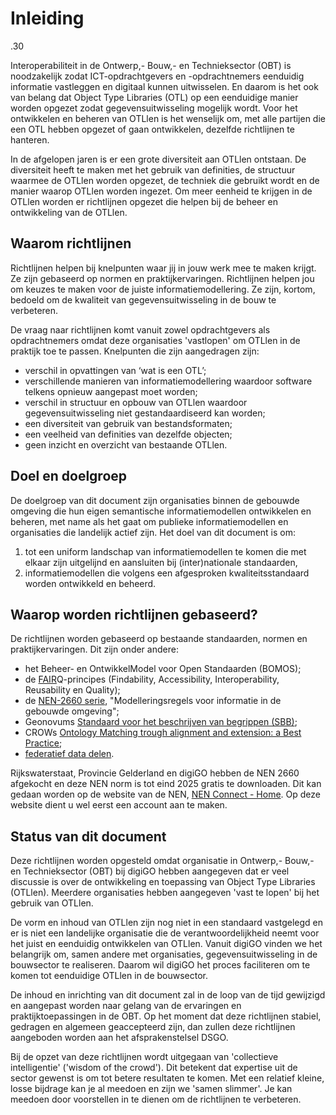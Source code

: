# Inleiding

.30

Interoperabiliteit in de Ontwerp,- Bouw,- en Technieksector (OBT) is noodzakelijk zodat ICT-opdrachtgevers en -opdrachtnemers eenduidig informatie vastleggen en digitaal kunnen uitwisselen. En daarom is het ook van belang dat Object Type Libraries (OTL) op een eenduidige manier worden opgezet zodat gegevensuitwisseling mogelijk wordt. Voor het ontwikkelen en beheren van OTLlen is het wenselijk om, met alle partijen die een OTL hebben opgezet of gaan ontwikkelen, dezelfde richtlijnen te hanteren.

In de afgelopen jaren is er een grote diversiteit aan OTLlen ontstaan. De diversiteit heeft te maken met het gebruik van definities, de structuur waarmee de OTLlen worden opgezet, de techniek die gebruikt wordt en de manier waarop OTLlen worden ingezet. Om meer eenheid te krijgen in de OTLlen worden er richtlijnen opgezet die helpen bij de beheer en ontwikkeling van de OTLlen.

## Waarom richtlijnen
Richtlijnen helpen bij knelpunten waar jij in jouw werk mee te maken krijgt. Ze zijn gebaseerd op normen en praktijkervaringen. Richtlijnen helpen jou om keuzes te maken voor de juiste informatiemodellering. Ze zijn, kortom, bedoeld om de kwaliteit van gegevensuitwisseling in de bouw te verbeteren.

De vraag naar richtlijnen komt vanuit zowel opdrachtgevers als opdrachtnemers omdat deze organisaties 'vastlopen' om OTLlen in de praktijk toe te passen. Knelpunten die zijn aangedragen zijn:
- verschil in opvattingen van ‘wat is een OTL’;
- verschillende manieren van informatiemodellering waardoor software telkens opnieuw aangepast moet worden;
- verschil in structuur en opbouw van OTLlen waardoor gegevensuitwisseling niet gestandaardiseerd kan worden;
- een diversiteit van gebruik van bestandsformaten;
- een veelheid van definities van dezelfde objecten;
- geen inzicht en overzicht van bestaande OTLlen.

## Doel en doelgroep
De doelgroep van dit document zijn organisaties binnen de gebouwde omgeving die hun eigen semantische informatiemodellen ontwikkelen en beheren, met name als het gaat om publieke informatiemodellen en organisaties die landelijk actief zijn. Het doel van dit document is om:
1.	tot een uniform landschap van informatiemodellen te komen die met elkaar zijn uitgelijnd en aansluiten bij (inter)nationale standaarden, 
2.	informatiemodellen die volgens een afgesproken kwaliteitsstandaard worden ontwikkeld en beheerd.

## Waarop worden richtlijnen gebaseerd?
De richtlijnen worden gebaseerd op bestaande standaarden, normen en praktijkervaringen. Dit zijn onder andere:
- het Beheer- en OntwikkelModel voor Open Standaarden (BOMOS);
- de <a href="https://www.go-fair.org/fair-principles/">FAIR</a>Q-principes (Findability, Accessibility, Interoperability, Reusability en Quality);
- de <a href="https://www.nen.nl/modellering-integratie-en-interoperabiliteit-van-informatie-in-de-gebouwde-omgeving-en-procesindustrie">NEN-2660 serie</a>, "Modelleringsregels voor informatie in de gebouwde omgeving";
- Geonovums <a href="https://profielstelselcatalogus.pldn.nl/">Standaard voor het beschrijven van begrippen (SBB)</a>;
- CROWs <a href="https://docs.crow.nl/ontology-alignment/whitepaper/">Ontology Matching trough alignment and extension: a Best Practice</a>;
- <a href="https://www.digigo.nu/digitaal-stelsel/waarom-dsgo">federatief data delen</a>.

Rijkswaterstaat, Provincie Gelderland en digiGO hebben de NEN 2660 afgekocht en deze NEN norm is tot eind 2025 gratis te downloaden. Dit kan gedaan worden op de website van de NEN, <a href="https://urldefense.com/v3/__https://connect.nen.nl/Home/Detail__;!!NFFV0PM8bbqw!M5JuU5t0-AzxNzYr1PWA33tQIbT0IAFveLFdgD24P66VGyfZjurAmpzO2mWRs4Rc_B1BtfGe_fAWwVKIUU-TlKVXS0RZtntAGvtxKpM$">NEN Connect - Home</a>. Op deze website dient u wel eerst een account aan te maken. 

## Status van dit document

Deze richtlijnen worden opgesteld omdat organisatie in Ontwerp,- Bouw,- en Technieksector (OBT) bij digiGO hebben aangegeven dat er veel discussie is 
over de ontwikkeling en toepassing van Object Type Libraries (OTLlen). Meerdere organisaties hebben aangegeven 'vast te lopen' bij het gebruik van OTLlen. 

De vorm en inhoud van OTLlen zijn nog niet in een standaard vastgelegd en er is niet een landelijke organisatie die de verantwoordelijkheid neemt voor 
het juist en eenduidig ontwikkelen van OTLlen. Vanuit digiGO vinden we het belangrijk om, samen andere met organisaties, gegevensuitwisseling in de 
bouwsector te realiseren. Daarom wil digiGO het proces faciliteren om te komen tot eenduidige OTLlen in de bouwsector. 

De inhoud en inrichting van dit document zal in de loop van de tijd gewijzigd en aangepast worden naar gelang van de ervaringen en praktijktoepassingen in
de OBT. Op het moment dat deze richtlijnen stabiel, gedragen en algemeen geaccepteerd zijn, dan zullen deze richtlijnen aangeboden worden aan het 
afsprakenstelsel DSGO.

Bij de opzet van deze richtlijnen wordt uitgegaan van 'collectieve intelligentie' ('wisdom of the crowd'). Dit betekent dat expertise uit de sector gewenst
is om tot betere resultaten te komen. Met een relatief kleine, losse bijdrage kan je al meedoen en zijn we 'samen slimmer'. Je kan meedoen door voorstellen
in te dienen om de richtlijnen te verbeteren.

<!-- GitHub Issues wordt gebruikt voor de discussie van dit document. Eén issue per onderwerp vereenvoudigt de verwerking. -->